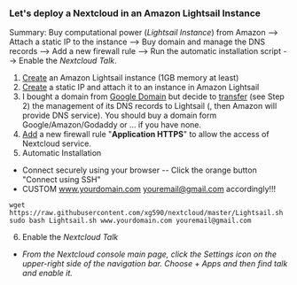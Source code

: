 ### Let's deploy a Nextcloud in an Amazon Lightsail Instance
Summary: Buy computational power (<i>Lightsail Instance</i>) from Amazon --> Attach a static IP to the instance --> Buy domain and manage the DNS records --> Add a new firewall rule --> Run the automatic installation script --> Enable the <i>Nextcloud Talk</i>.
1. [Create](https://lightsail.aws.amazon.com/ls/docs/en_us/articles/how-to-create-amazon-lightsail-instance-virtual-private-server-vps) an Amazon Lightsail instance (1GB memory at least)
2. [Create](https://lightsail.aws.amazon.com/ls/docs/en_us/articles/lightsail-create-static-ip) a static IP and attach it to an instance in Amazon Lightsail
3. I bought a domain from [Google Domain](https://domains.google/) but decide to [transfer](https://lightsail.aws.amazon.com/ls/docs/en_us/articles/lightsail-how-to-create-dns-entry) (see Step 2) the management of its DNS records to Lightsail (, then Amazon will provide DNS service). You should buy a domain form Google/Amazon/Godaddy or ... if you have none.
4. [Add](https://lightsail.aws.amazon.com/ls/docs/en_us/articles/understanding-firewall-and-port-mappings-in-amazon-lightsail) a new firewall rule "<b>Application HTTPS</b>" to allow the access of Nextcloud service.  
5. Automatic Installation
* Connect securely using your browser -- Click the orange button "Connect using SSH"  
* CUSTOM www.yourdomain.com youremail@gmail.com accordingly!!!
```shell
wget https://raw.githubusercontent.com/xg590/nextcloud/master/Lightsail.sh 
sudo bash Lightsail.sh www.yourdomain.com youremail@gmail.com
```
6. Enable the <i>Nextcloud Talk<i>
* From the Nextcloud console main page, click the Settings icon on the upper-right side of the navigation bar. Choose + Apps and then find talk and enable it. 
  
  

